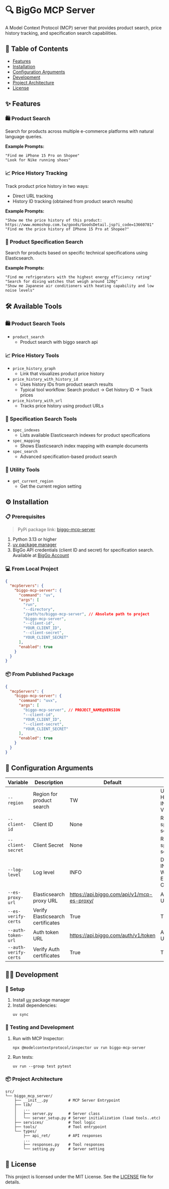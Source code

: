# 🔍 BigGo MCP Server

A Model Context Protocol (MCP) server that provides product search, price history tracking, and specification search capabilities.

## 📑 Table of Contents
- [Features](#features)
- [Installation](#installation)
- [Configuration Arguments](#configuration-arguments)
- [Development](#development)
- [Project Architecture](#project-architecture)
- [License](#license)

## ✨ Features

### 🛍️ Product Search
Search for products across multiple e-commerce platforms with natural language queries.

**Example Prompts:**
```
"Find me iPhone 15 Pro on Shopee"
"Look for Nike running shoes"
```

### 📈 Price History Tracking
Track product price history in two ways:
- Direct URL tracking
- History ID tracking (obtained from product search results)

**Example Prompts:**
```
"Show me the price history of this product: https://www.momoshop.com.tw/goods/GoodsDetail.jsp?i_code=13660781"
"Find me the price history of IPhone 15 Pro at Shopee?"
```

### 📐 Product Specification Search
Search for products based on specific technical specifications using Elasticsearch.

**Example Prompts:**
```
"Find me refrigerators with the highest energy efficiency rating"
"Search for diving watches that weigh around 120g"
"Show me Japanese air conditioners with heating capability and low noise levels"
```

## 🛠️ Available Tools

### 🛍️ Product Search Tools
- `product_search`
  - Product search with biggo search api

### 📈 Price History Tools
- `price_history_graph`
  - Link that visualizes product price history
- `price_history_with_history_id`
  - Uses history IDs from product search results
  - Typical tool workflow: Search product -> Get history ID -> Track prices
- `price_history_with_url`
  - Tracks price history using product URLs

### 📐 Specification Search Tools
- `spec_indexes`
  - Lists available Elasticsearch indexes for product specifications
- `spec_mapping`
  - Shows Elasticsearch index mapping with example documents
- `spec_search`
  - Advanced specification-based product search

### 🧰 Utility Tools
- `get_current_region`
  - Get the current region setting

## ⚙️ Installation

### 📋 Prerequisites
> PyPi package link: [biggo-mcp-server](https://pypi.org/project/biggo-mcp-server/)
1. Python 3.13 or higher
2. [uv package manager](https://docs.astral.sh/uv/)
3. BigGo API credentials (client ID and secret) for specification search. Available at [BigGo Account](https://account.biggo.com)

### 💻 From Local Project
```json
{
  "mcpServers": {
    "biggo-mcp-server": {
      "command": "uv",
      "args": [
        "run",
        "--directory",
        "/path/to/biggo-mcp-server", // Absolute path to project
        "biggo-mcp-server",
        "--client-id",
        "YOUR_CLIENT_ID",
        "--client-secret",
        "YOUR_CLIENT_SECRET"
      ],
      "enabled": true
    }
  }
}
```

### 📦 From Published Package
```json
{
  "mcpServers": {
    "biggo-mcp-server": {
      "command": "uvx",
      "args": [
        "biggo-mcp-server", // PROJECT_NAME@VERSION
        "--client-id",
        "YOUR_CLIENT_ID",
        "--client-secret",
        "YOUR_CLIENT_SECRET"
      ],
      "enabled": true
    }
  }
}
```

## 🔧 Configuration Arguments

| Variable              | Description                       | Default                                    | Choices                                    |
| --------------------- | --------------------------------- | ------------------------------------------ | ------------------------------------------ |
| `--region`            | Region for product search         | TW                                         | US, TW, JP, HK, SG, MY, IN, PH, TH, VN, ID |
| `--client-id`         | Client ID                         | None                                       | Required for specification search          |
| `--client-secret`     | Client Secret                     | None                                       | Required for specification search          |
| `--log-level`         | Log level                         | INFO                                       | DEBUG, INFO, WARNING, ERROR, CRITICAL      |
| `--es-proxy-url`      | Elasticsearch proxy URL           | https://api.biggo.com/api/v1/mcp-es-proxy/ | Any valid URL                              |
| `--es-verify-certs`   | Verify Elasticsearch certificates | True                                       | True, False                                |
| `--auth-token-url`    | Auth token URL                    | https://api.biggo.com/auth/v1/token        | Any valid URL                              |
| `--auth-verify-certs` | Verify Auth certificates          | True                                       | True, False                                |

## 👨‍💻 Development

### 🚀 Setup
1. Install [uv](https://docs.astral.sh/uv/) package manager
2. Install dependencies:
   ```
   uv sync
   ```

### 🧪 Testing and Development
1. Run with MCP Inspector:
   ```
   npx @modelcontextprotocol/inspector uv run biggo-mcp-server
   ```

2. Run tests:
   ```
   uv run --group test pytest
   ```

### 📦 Project Architecture
```
src/
└── biggo_mcp_server/
    ├── __init__.py         # MCP Server Entrypoint
    ├── lib/
    │   ...
    │   ├── server.py       # Server class      
    │   └── server_setup.py # Server initialization (load tools..etc)
    ├── services/           # Tool logic
    ├── tools/              # Tool entrypoint
    └── types/
        ├── api_ret/        # API responses
        ...
        ├── responses.py    # Tool responses
        └── setting.py      # Server setting
```

## 📄 License
This project is licensed under the MIT License. See the [LICENSE](LICENSE) file for details.